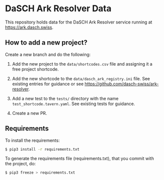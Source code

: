 # DaSCH Ark Resolver Data

This repository holds data for the DaSCH Ark Resolver service running
at https://ark.dasch.swiss.

## How to add a new project?

Create a new branch and do the following:

1. Add the new project to the `data/shortcodes.csv` file and
   assigning it a free project shortcode.

2. Add the new shortcode to the `data/dasch_ark_registry.ini` file.
   See existing entries for guidance or see https://github.com/dasch-swiss/ark-resolver.

3. Add a new test to the `tests/` directory with the name `test_shortcode.tavern.yaml`.
   See existing tests for guidance.

4. Create a new PR.

## Requirements

To install the requirements:

```bash
$ pip3 install -r requirements.txt
```


To generate the requirements file (requirements.txt), that you commit with the project, do:

```bash
$ pip3 freeze > requirements.txt
```
